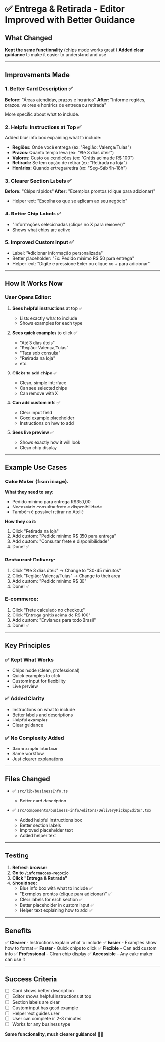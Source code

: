 # ✅ Entrega & Retirada - Editor Improved with Better Guidance

## What Changed

**Kept the same functionality** (chips mode works great!)
**Added clear guidance** to make it easier to understand and use

---

## Improvements Made

### 1. **Better Card Description** ✅
**Before:** "Áreas atendidas, prazos e horários"
**After:** "Informe regiões, prazos, valores e horários de entrega ou retirada"

More specific about what to include.

### 2. **Helpful Instructions at Top** ✅
Added blue info box explaining what to include:
- **Regiões:** Onde você entrega (ex: "Região: Valença/Tuias")
- **Prazos:** Quanto tempo leva (ex: "Até 3 dias úteis")
- **Valores:** Custo ou condições (ex: "Grátis acima de R$ 100")
- **Retirada:** Se tem opção de retirar (ex: "Retirada na loja")
- **Horários:** Quando entrega/retira (ex: "Seg–Sáb 9h–18h")

### 3. **Clearer Section Labels** ✅
**Before:** "Chips rápidos"
**After:** "Exemplos prontos (clique para adicionar)"
+ Helper text: "Escolha os que se aplicam ao seu negócio"

### 4. **Better Chip Labels** ✅
- "Informações selecionadas (clique no X para remover)"
- Shows what chips are active

### 5. **Improved Custom Input** ✅
- Label: "Adicionar informação personalizada"
- Better placeholder: "Ex: Pedido mínimo R$ 50 para entrega"
- Helper text: "Digite e pressione Enter ou clique no + para adicionar"

---

## How It Works Now

### User Opens Editor:
1. **Sees helpful instructions** at top ✅
   - Lists exactly what to include
   - Shows examples for each type

2. **Sees quick examples** to click ✅
   - "Até 3 dias úteis"
   - "Região: Valença/Tuias"
   - "Taxa sob consulta"
   - "Retirada na loja"
   - etc.

3. **Clicks to add chips** ✅
   - Clean, simple interface
   - Can see selected chips
   - Can remove with X

4. **Can add custom info** ✅
   - Clear input field
   - Good example placeholder
   - Instructions on how to add

5. **Sees live preview** ✅
   - Shows exactly how it will look
   - Clean chip display

---

## Example Use Cases

### Cake Maker (from image):
**What they need to say:**
- Pedido mínimo para entrega R$350,00
- Necessário consultar frete e disponibilidade
- Também é possível retirar no Ateliê

**How they do it:**
1. Click "Retirada na loja"
2. Add custom: "Pedido mínimo R$ 350 para entrega"
3. Add custom: "Consultar frete e disponibilidade"
4. Done! ✅

### Restaurant Delivery:
1. Click "Até 3 dias úteis" → Change to "30-45 minutos"
2. Click "Região: Valença/Tuias" → Change to their area
3. Add custom: "Pedido mínimo R$ 30"
4. Done! ✅

### E-commerce:
1. Click "Frete calculado no checkout"
2. Click "Entrega grátis acima de R$ 100"
3. Add custom: "Enviamos para todo Brasil"
4. Done! ✅

---

## Key Principles

### ✅ Kept What Works
- Chips mode (clean, professional)
- Quick examples to click
- Custom input for flexibility
- Live preview

### ✅ Added Clarity
- Instructions on what to include
- Better labels and descriptions
- Helpful examples
- Clear guidance

### ✅ No Complexity Added
- Same simple interface
- Same workflow
- Just clearer explanations

---

## Files Changed

- ✅ `src/lib/businessInfo.ts`
  - Better card description

- ✅ `src/components/business-info/editors/DeliveryPickupEditor.tsx`
  - Added helpful instructions box
  - Better section labels
  - Improved placeholder text
  - Added helper text

---

## Testing

1. **Refresh browser**
2. **Go to `/informacoes-negocio`**
3. **Click "Entrega & Retirada"**
4. **Should see:**
   - Blue info box with what to include ✅
   - "Exemplos prontos (clique para adicionar)" ✅
   - Clear labels for each section ✅
   - Better placeholder in custom input ✅
   - Helper text explaining how to add ✅

---

## Benefits

✅ **Clearer** - Instructions explain what to include
✅ **Easier** - Examples show how to format
✅ **Faster** - Quick chips to click
✅ **Flexible** - Can add custom info
✅ **Professional** - Clean chip display
✅ **Accessible** - Any cake maker can use it

---

## Success Criteria

- [ ] Card shows better description
- [ ] Editor shows helpful instructions at top
- [ ] Section labels are clear
- [ ] Custom input has good example
- [ ] Helper text guides user
- [ ] User can complete in 2-3 minutes
- [ ] Works for any business type

**Same functionality, much clearer guidance!** 🚚✨
